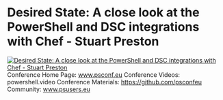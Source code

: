﻿# Desired State: A close look at the PowerShell and DSC integrations with Chef - Stuart Preston

[![Desired State: A close look at the PowerShell and DSC integrations with Chef - Stuart Preston](https://i2.ytimg.com/vi/Y9gTxShvFUo/hqdefault.jpg "Desired State: A close look at the PowerShell and DSC integrations with Chef - Stuart Preston")](https://www.youtube.com/watch?v=Y9gTxShvFUo)
Conference Home Page: www.psconf.eu
Conference Videos: powershell.video
Conference Materials: https://github.com/psconfeu
Community: www.psusers.eu


